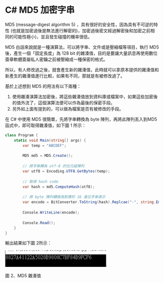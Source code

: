 # C# MD5 加密字串
MD5 (message-digest algorithm 5) ，具有很好的安全性，因為具有不可逆的特性 (也就是加密過後是無法進行解密的)，加密過後密文經過解密後和加密之前相同的可能性極小)，並且發生碰撞的機率很低。

MD5 白話來說就是一種演算法，可以將字串、文件或是壓縮檔等項目，執行 MD5 後，產生一個「固定長度」為 128 bit 的雜湊值，目的是要讓大量訊息再使用數位簽章軟體簽屬私人密鑰之前被壓縮成一種保密的格式。

所以，有人修改過之後，就會產生新的雜湊值，此時就可以拿原本提供的雜湊值和新產生的雜湊值進行比較，如果有不同，那就是有被修改過了。

基於上述想到 MD5 的用法有以下兩種：
1.	使用雜湊演算法加密後，將這些雜湊值放到資料庫或檔案中，如果這些加密後的值外流了，這個演算法便可以作為最後的保密手段。
2.	另外如上面有提到的，可以做為檔案是否有被修改的手段。

在 C# 中使用 MD5 很簡單，先將字串轉換為 byte 陣列，再將此陣列丟入到MD5 函式中，即可取得雜湊值，如下圖 1 所示：

```cs
class Program {
	static void Main(string[] args) {
		var temp = "ABCDEF";

		MD5 md5 = MD5.Create();

		// 將字串轉為 utf-8 的位元組陣列
		var utf8 = Encoding.UTF8.GetBytes(temp);

		// 取得 hash code
		var hash = md5.ComputeHash(utf8);

		// 將 byte 陣列轉換為對應的 16 進位字串表示
		var encode = BitConverter.ToString(hash).Replcae("-", string.Empty);

		Console.WriteLine(encode);

		Console.Read();
	}
}
```

輸出結果如下圖 2所示：

![](./Images/2021-08-20-13-39-34.png)

圖 2、MD5 雜湊值